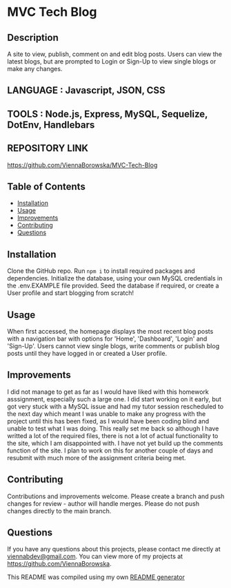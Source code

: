 # MVC Tech Blog

## Description

A site to view, publish, comment on and edit blog posts. Users can view the latest blogs, but are prompted to Login or Sign-Up to view single blogs or make any changes.

## LANGUAGE : Javascript, JSON, CSS

## TOOLS : Node.js, Express, MySQL, Sequelize, DotEnv, Handlebars

## REPOSITORY LINK

https://github.com/ViennaBorowska/MVC-Tech-Blog

## Table of Contents

- [Installation](#installation)
- [Usage](#usage)
- [Improvements](#improvements)
- [Contributing](#contributing)
- [Questions](#questions)

## Installation

Clone the GitHub repo. Run `npm i` to install required packages and dependencies. Initialize the database, using your own MySQL credentials in the .env.EXAMPLE file provided. Seed the database if required, or create a User profile and start blogging from scratch!

## Usage

When first accessed, the homepage displays the most recent blog posts with a navigation bar with options for 'Home', 'Dashboard', 'Login' and 'Sign-Up'. Users cannot view single blogs, write comments or publish blog posts until they have logged in or created a User profile.

## Improvements

I did not manage to get as far as I would have liked with this homework asssignment, especially such a large one. I did start working on it early, but got very stuck with a MySQL issue and had my tutor session rescheduled to the next day which meant I was unable to make any progress with the project until this has been fixed, as I would have been coding blind and unable to test what I was doing. This really set me back so although I have writted a lot of the required files, there is not a lot of actual functionality to the site, which I am disappointed with. I have not yet build up the comments function of the site. I plan to work on this for another couple of days and resubmit with much more of the assignment criteria being met.

## Contributing

Contributions and improvements welcome. Please create a branch and push changes for review - author will handle merges. Please do not push changes directly to the main branch.

## Questions

If you have any questions about this projects, please contact me directly at viennabdev@gmail.com. You can view more of my projects at https://github.com/ViennaBorowska.

This README was compiled using my own [README generator](https://github.com/ViennaBorowska/ReadMe-Generator)
